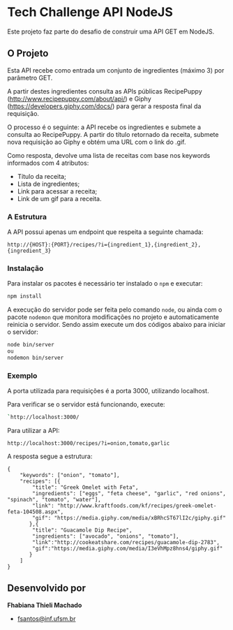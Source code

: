 # Tech Challenge API NodeJS

Este projeto faz parte do desafio de construir uma API GET em NodeJS.

## O Projeto

Esta API recebe como entrada um conjunto de ingredientes (máximo 3) por parâmetro GET.

A partir destes ingredientes consulta as APIs públicas RecipePuppy (http://www.recipepuppy.com/about/api/) e Giphy (https://developers.giphy.com/docs/) para gerar a resposta final da requisição.

O processo é o seguinte: a API recebe os ingredientes e submete a consulta ao RecipePuppy. A partir do título retornado da receita, submete nova requisição ao Giphy e obtém uma URL com o link do .gif.

Como resposta, devolve uma lista de receitas com base nos keywords informados com 4 atributos:
- Título da receita;
- Lista de ingredientes;
- Link para acessar a receita;
- Link de um gif para a receita.

### A Estrutura

A API possui apenas um endpoint que respeita a seguinte chamada:

`http://{HOST}:{PORT}/recipes/?i={ingredient_1},{ingredient_2},{ingredient_3}`

### Instalação

Para instalar os pacotes é necessário ter instalado o `npm` e executar:

```sh
npm install
```

A execução do servidor pode ser feita pelo comando `node`, ou ainda com o pacote `nodemon` que monitora modificações no projeto e automaticamente reinicia o servidor. Sendo assim execute um dos códigos abaixo para iniciar o servidor:

```sh
node bin/server
ou
nodemon bin/server
```

### Exemplo

A porta utilizada para requisições é a porta 3000, utilizando localhost.

Para verificar se o servidor está funcionando, execute:
```sh
`http://localhost:3000/
```

Para utilizar a API:

`http://localhost:3000/recipes/?i=onion,tomato,garlic`

A resposta segue a estrutura:

```
{
	"keywords": ["onion", "tomato"],
	"recipes": [{
		"title": "Greek Omelet with Feta",
		"ingredients": ["eggs", "feta cheese", "garlic", "red onions", "spinach", "tomato", "water"],
		"link": "http://www.kraftfoods.com/kf/recipes/greek-omelet-feta-104508.aspx",
		"gif": "https://media.giphy.com/media/xBRhcST67lI2c/giphy.gif"
	   },{
		"title": "Guacamole Dip Recipe",
		"ingredients": ["avocado", "onions", "tomato"],
		"link":"http://cookeatshare.com/recipes/guacamole-dip-2783",
		"gif":"https://media.giphy.com/media/I3eVhMpz8hns4/giphy.gif"
	   }
	]
}
```

## Desenvolvido por

**Fhabiana Thieli Machado**

- <fsantos@inf.ufsm.br>
